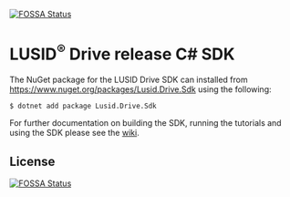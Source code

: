 [![FOSSA Status](https://app.fossa.com/api/projects/git%2Bgithub.com%2Ffinbourne%2Fdrive-sdk-csharp.svg?type=shield)](https://app.fossa.com/projects/git%2Bgithub.com%2Ffinbourne%2Fdrive-sdk-csharp?ref=badge_shield)

# LUSID<sup>®</sup> Drive release C# SDK

The NuGet package for the LUSID Drive SDK can installed from https://www.nuget.org/packages/Lusid.Drive.Sdk using the following:

```
$ dotnet add package Lusid.Drive.Sdk
```

For further documentation on building the SDK, running the tutorials and using the SDK please see the [wiki](https://github.com/finbourne/lusid-sdk-csharp-preview/wiki).


## License
[![FOSSA Status](https://app.fossa.com/api/projects/git%2Bgithub.com%2Ffinbourne%2Fdrive-sdk-csharp.svg?type=large)](https://app.fossa.com/projects/git%2Bgithub.com%2Ffinbourne%2Fdrive-sdk-csharp?ref=badge_large)